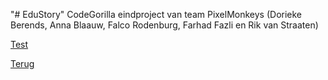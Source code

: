 "# EduStory" 
CodeGorilla eindproject van team PixelMonkeys (Dorieke Berends, Anna Blaauw,  Falco Rodenburg, Farhad Fazli en Rik van Straaten)

<a href="DORIEKE.md">Test</a>

<a href="REAMDE.md">Terug</a>